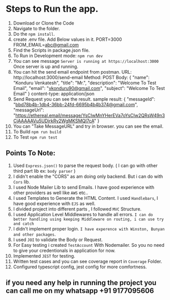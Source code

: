# Steps to Run the app.


1. Download or Clone the Code
2. Navigate to the folder.
3. Do the `npm install`.
4. create .env file.
   Add Below values in it.
   PORT=3000
   FROM_EMAIL=abc@gmail.com
5. Find the Scripts in package.json file.
6. To Run in Development mode: `npm run dev`
7. You can see message `Server is running at https://localhost:3000` Once server is up and running.
8. You can hit the send email endpoint from postman.
    URL: http://localhost:3000/send-email
    Method: POST
    Body: {
      "name": "Konduru Venkatesh",
      "title": "Mr.",
      "description": "Welcome To Test Email",
      "email": "vkonduru90@gmail.com",
      "subject": "Welcome To Test Email"
     }
     content-type: application/json
9. Send Request you can see the result.
    sample result:  {
        "messageId": "<bbd78b4b-1db4-36bb-24fd-6695b4b4b374@gmail.com>",
        "messageUrl": "https://ethereal.email/message/YsCIwMnYHerEVa7oYsCIw2QRsW49n3CjAAAAAVu5UDjrkRy2WgMKSMQI7cA"
    }
10. You can "Take MessageURL" and try in browser. you can see the email.
11. To Build `npm run build`
12. To Test `npm run test`

## Points To Note:

1. Used `Express.json()` to parse the request body. ( I can go with other third part lib ex: `body parser` )
2. I didn't enable the "CORS" as am doing only backend. But i can do with `Cors` lib.
3. I used Node Mailer Lib to send Emails. I have good experience with other providers as well like `AWS` etc..
4. I used Templates to Generate the HTML Content. I used `Handlebars`, I have good experience with `EJS` as well.
5. I divided project into different parts , I followed `MVC` Structure.
6. I used Application Level Middlewares to handle all errors. `I can do better handling using keeping Middleware on routing, i can use try and catch`
7. I didn't implement proper login. `I have experence with Winston, Bunyan and other packages`.
8. I used `JOI` to validate the Body or Request.
9. For Easy testing i created `TestAccount` With Nodemailer. So you no need to give your credentionals in application for now.
10. Implemented `JEST` for testing.
11. Written test cases and you can see coverage report in `Coverage` Folder.
12. Configured typescript config, jest config for more comfortness.


## if you need any help in running the project you can call me on my whatsapp +91 9177095606

